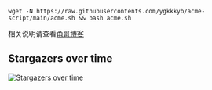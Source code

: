 
```
wget -N https://raw.githubusercontents.com/ygkkkyb/acme-script/main/acme.sh && bash acme.sh
```

相关说明请查看[甬哥博客](https://ygkkk.blogspot.com/2022/03/githubacmeshipstandalonedns.html)


## Stargazers over time

[![Stargazers over time](https://starchart.cc/ygkkkyb/acme-script.svg)](https://starchart.cc/ygkkkyb/acme-script)
